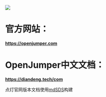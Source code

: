 ![](https://openjumper.com/assets/img/logo-red.png)

# 官方网站：
**https://openjumper.com**  

# OpenJumper中文文档：  
**https://diandeng.tech/com**  

点灯官网版本文档使用[mdSDS](https://github.com/coloz/mdSDS)构建  
